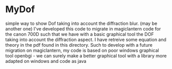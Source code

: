 # MyDof
simple way to show Dof taking into account the diffraction blur. (may be another one)
I've developed this code to migrate in magiclantern code for the canon 700D such that we have with a basic graphical tool the DOF taking into account the diffraction aspect.
I have retreive some equation and theory in the pdf found in this directory.
Such to develop with a future migration on magiclantern, my code is based on poor windows graphical tool openbgi - 
we can surely make a better graphical tool with a library more adapted on windows and code as java

